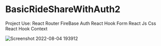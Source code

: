 ﻿# BasicRideShareWithAuth2
 
Project Use: React Router FireBase Auth React Hook Form React Js Css React Hook Context


![Screenshot 2022-08-04 193912](https://user-images.githubusercontent.com/100287308/182861308-cf23c2bd-0b1c-45eb-8f03-d085a374bd52.png)
